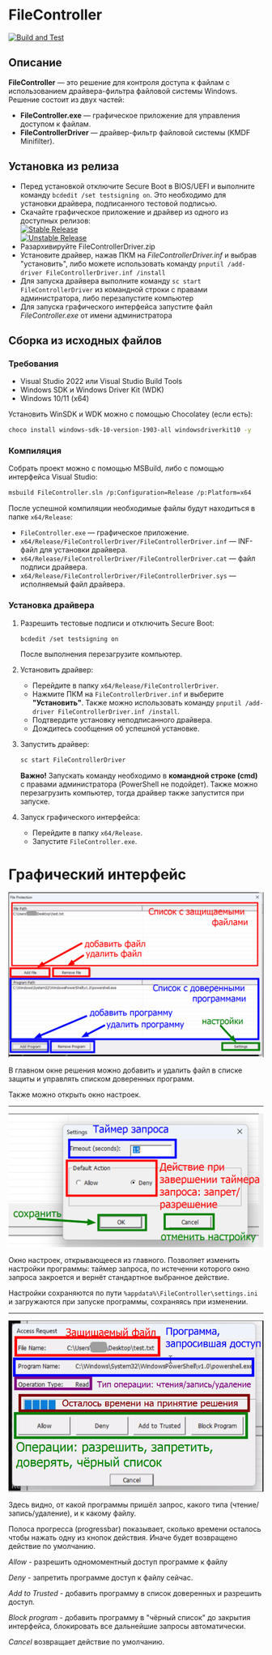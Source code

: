 # FileController
[![Build and Test](https://github.com/PD758/FileController/actions/workflows/main.yml/badge.svg)](https://github.com/PD758/FileController/actions/workflows/main.yml)


## Описание
**FileController** — это решение для контроля доступа к файлам с использованием драйвера-фильтра файловой системы Windows.
Решение состоит из двух частей:
- **FileController.exe** — графическое приложение для управления доступом к файлам.
- **FileControllerDriver** — драйвер-фильтр файловой системы (KMDF Minifilter).

## Установка из релиза

- Перед установкой отключите Secure Boot в BIOS/UEFI и выполните команду `bcdedit /set testsigning on`. Это необходимо для установки драйвера, подписанного тестовой подписью.
- Скачайте графическое приложение и драйвер из одного из доступных релизов: <br>
 [![Stable Release](https://img.shields.io/badge/Release-Stable-green)](https://github.com/PD758/FileController/releases/tag/stable) <br>
[![Unstable Release](https://img.shields.io/badge/Pre--Release-Unstable-orange)](https://github.com/PD758/FileController/releases/tag/latest) 
- Разархивируйте FileControllerDriver.zip
- Установите драйвер, нажав ПКМ на *FileControllerDriver.inf* и выбрав "установить", либо можете использовать команду `pnputil /add-driver FileControllerDriver.inf /install`
- Для запуска драйвера выполните команду `sc start FileControllerDriver` из командной строки с правами администратора, либо перезапустите компьютер
- Для запуска графического интерфейса запустите файл *FileController.exe* от имени администратора

## Сборка из исходных файлов

### Требования
- Visual Studio 2022 или Visual Studio Build Tools
- Windows SDK и Windows Driver Kit (WDK)
- Windows 10/11 (x64)

Установить WinSDK и WDK можно с помощью Chocolatey (если есть):
```sh
choco install windows-sdk-10-version-1903-all windowsdriverkit10 -y
```

### Компиляция
Собрать проект можно с помощью MSBuild, либо с помощью интерфейса Visual Studio:
```sh
msbuild FileController.sln /p:Configuration=Release /p:Platform=x64
```
После успешной компиляции необходимые файлы будут находиться в папке `x64/Release`:
- `FileController.exe` — графическое приложение.
- `x64/Release/FileControllerDriver/FileControllerDriver.inf` — INF-файл для установки драйвера.
- `x64/Release/FileControllerDriver/FileControllerDriver.cat` — файл подписи драйвера.
- `x64/Release/FileControllerDriver/FileControllerDriver.sys` — исполняемый файл драйвера.

### Установка драйвера
1. Разрешить тестовые подписи и отключить Secure Boot:
   ```sh
   bcdedit /set testsigning on
   ```
   После выполнения перезагрузите компьютер.

2. Установить драйвер:
   - Перейдите в папку `x64/Release/FileControllerDriver`.
   - Нажмите ПКМ на `FileControllerDriver.inf` и выберите **"Установить"**. Также можно использовать команду `pnputil /add-driver FileControllerDriver.inf /install`.
   - Подтвердите установку неподписанного драйвера.
   - Дождитесь сообщения об успешной установке.

3. Запустить драйвер:
   ```sh
   sc start FileControllerDriver
   ```
   **Важно!** Запускать команду необходимо в **командной строке (cmd)** с правами администратора (PowerShell не подойдет). Также можно перезагрузить компьютер, тогда драйвер также запустится при запуске.

4. Запуск графического интерфейса:
   - Перейдите в папку `x64/Release`.
   - Запустите `FileController.exe`.

# Графический интерфейс

![main window](docs/images/main_window.png)

В главном окне решения можно добавить и удалить файл в списке защиты и управлять списком доверенных программ.

Также можно открыть окно настроек.

---

![settings window](docs/images/settings_window.png)

Окно настроек, открывающееся из главного. Позволяет изменить настройки программы: таймер запроса, по истеченни которого окно запроса закроется и вернёт стандартное выбранное действие.

Настройки сохраняются по пути `%appdata%\FileController\settings.ini` и загружаются при запуске программы, сохраняясь при изменении.

---

![access request window](docs/images/access_request_window.png)

Здесь видно, от какой программы пришёл запрос, какого типа (чтение/запись/удаление), и к какому файлу.

Полоса прогресса (progressbar) показывает, сколько времени осталось чтобы нажать одну из кнопок действия. Иначе будет возвращено действие по умолчанию.

*Allow* - разрешить одномоментный доступ программе к файлу

*Deny* - запретить программе доступ к файлу сейчас.

*Add to Trusted* - добавить программу в список доверенных и разрешить доступ.

*Block program* - добавить программу в "чёрный список" до закрытия интерфейса, блокировать все дальнейшие запросы автоматически.

*Cancel* возвращает действие по умолчанию.
